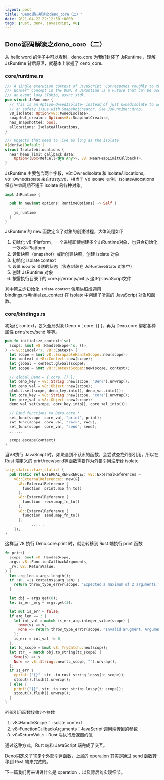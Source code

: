 ```yaml
---
layout: post
title: "Deno源码解读之deno_core（二）"
date: 2021-04-22 22:12:50 +0800
tags: [rust, deno, javascript, v8]
---
```


## Deno源码解读之deno_core（二）

从 hello word 的例子中可以看到，deno_core 为我们封装了 JsRuntime ，理解 JsRuntime 背后原理，就基本上掌握了 deno_core。

### core/runtime.rs

```rust
/// A single execution context of JavaScript. Corresponds roughly to the "Web
/// Worker" concept in the DOM. A JsRuntime is a Future that can be used with
/// an event loop (Tokio, async_std).
pub struct JsRuntime {
  // This is an Option<OwnedIsolate> instead of just OwnedIsolate to workaround
  // an safety issue with SnapshotCreator. See JsRuntime::drop.
  v8_isolate: Option<v8::OwnedIsolate>,
  snapshot_creator: Option<v8::SnapshotCreator>,
  has_snapshotted: bool,
  allocations: IsolateAllocations,
}

/// Objects that need to live as long as the isolate
#[derive(Default)]
struct IsolateAllocations {
  near_heap_limit_callback_data:
    Option<(Box<RefCell<dyn Any>>, v8::NearHeapLimitCallback)>,
}
```

JsRuntime 主要包含两个字段，v8::OwnedIsolate 和 IsolateAllocations。v8::OwnedIsolate 来自rusty_v8，相当于 V8 isolate 实例，IsolateAllocations 保存生命周期不短于 isolate 的各种对象。

```rust
impl JsRuntime {

  pub fn new(mut options: RuntimeOptions) -> Self {
    ......
    js_runtime
  }
}
```

JsRuntime 的 new 函数定义了对象的创建过程，大体流程如下

1. 初始化 v8::Platform，一个进程即使创建多个JsRuntime对象，也只会初始化一次v8::Platform
2. 读取快照（snapshot）或新创建快照，创建 isolate 对象
3. 初始化 isolate context
4. 设置 isoalte 关联的状态（状态封装在 JsRuntimeState 对象中）
5. 创建 JsRuntime 对象
6. 按需执行目录下的 core.js/error.js/init.js 这3个JavaScript文件

其中第三步初始化 isolate context 使用快照或调用bindings.rs#initialize_context 在 isolate 中创建了所需的 JavaScript 对象和函数。

### core/bindings.rs

初始化 context，定义全局对象 Deno = { core: {} }，再为 Deno.core 绑定各种属性 print/recv/send 等等。

```rust
pub fn initialize_context<'s>(
  scope: &mut v8::HandleScope<'s, ()>,
) -> v8::Local<'s, v8::Context> {
  let scope = &mut v8::EscapableHandleScope::new(scope);
  let context = v8::Context::new(scope);
  let global = context.global(scope);
  let scope = &mut v8::ContextScope::new(scope, context);

  // global.Deno = { core: {} };
  let deno_key = v8::String::new(scope, "Deno").unwrap();
  let deno_val = v8::Object::new(scope);
  global.set(scope, deno_key.into(), deno_val.into());
  let core_key = v8::String::new(scope, "core").unwrap();
  let core_val = v8::Object::new(scope);
  deno_val.set(scope, core_key.into(), core_val.into());

  // Bind functions to Deno.core.*
  set_func(scope, core_val, "print", print);
  set_func(scope, core_val, "recv", recv);
  set_func(scope, core_val, "send", send);
  ......

  scope.escape(context)
}
```

当V8执行 JavaScript 时，如果遇到不认识的函数，会尝试查找外部引用。所以在 Rust 端定义的 print/recv/send等函数需要作为外部引用注册给 isolate

```rust
lazy_static::lazy_static! {
  pub static ref EXTERNAL_REFERENCES: v8::ExternalReferences =
    v8::ExternalReferences::new(&[
      v8::ExternalReference {
        function: print.map_fn_to()
      },
      v8::ExternalReference {
        function: recv.map_fn_to()
      },
      v8::ExternalReference {
        function: send.map_fn_to()
      },
			......
    ]);
}
```

这样当 V8 执行 Deno.core.print 时，就会转移到 Rust 端执行 print 函数

```rust
fn print(
  scope: &mut v8::HandleScope,
  args: v8::FunctionCallbackArguments,
  _rv: v8::ReturnValue,
) {
  let arg_len = args.length();
  if !(0..=2).contains(&arg_len) {
    return throw_type_error(scope, "Expected a maximum of 2 arguments.");
  }

  let obj = args.get(0);
  let is_err_arg = args.get(1);

  let mut is_err = false;
  if arg_len == 2 {
    let int_val = match is_err_arg.integer_value(scope) {
      Some(v) => v,
      None => return throw_type_error(scope, "Invalid arugment. Argument 2 should indicate wheter or not to print to stderr."),
    };
    is_err = int_val != 0;
  };
  let tc_scope = &mut v8::TryCatch::new(scope);
  let str_ = match obj.to_string(tc_scope) {
    Some(s) => s,
    None => v8::String::new(tc_scope, "").unwrap(),
  };
  if is_err {
    eprint!("{}", str_.to_rust_string_lossy(tc_scope));
    stdout().flush().unwrap();
  } else {
    print!("{}", str_.to_rust_string_lossy(tc_scope));
    stdout().flush().unwrap();
  }
}
```

外部引用函数接收3个参数

1. v8::HandleScope： isolate context
2. v8::FunctionCallbackArguments：JavaScript 调用端传回的参数
3. v8::ReturnValue：Rust 端执行后返回的值

通过这种方式，Rust 端和 JavaScript 端完成了交互。

Deno只定义了10来个外部引用函数，上层的 operation 其实是通过 send 函数转移到 Rust 端来完成的。

下一篇我们再来讲讲什么是 operation ，以及背后的实现细节。